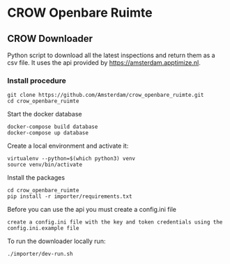 # CROW Openbare Ruimte #


## CROW Downloader ##

Python script to download all the latest inspections and return them as a csv file. It uses the api provided by https://amsterdam.apptimize.nl.


### Install procedure ###

```
git clone https://github.com/Amsterdam/crow_openbare_ruimte.git
cd crow_openbare_ruimte
```
Start the docker database
```
docker-compose build database
docker-compose up database
```

Create a local environment and activate it:
```
virtualenv --python=$(which python3) venv
source venv/bin/activate
```

Install the packages 
```
cd crow_openbare_ruimte
pip install -r importer/requirements.txt
```

Before you can use the api you must create a config.ini file
```
create a config.ini file with the key and token credentials using the config.ini.example file
```

To run the downloader locally run:
```
./importer/dev-run.sh
```
